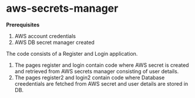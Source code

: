 # aws-secrets-manager

**Prerequisites** 
1. AWS account credentials
2. AWS DB secret manager created


The code consists of a Register and Login application.
1. The pages register and login contain code where AWS secret is created and retrieved from AWS secrets manager consisting of user details.
2. The pages register2 and login2 contain code where Database creedentials are fetched from AWS secret and user details are stored in DB.

